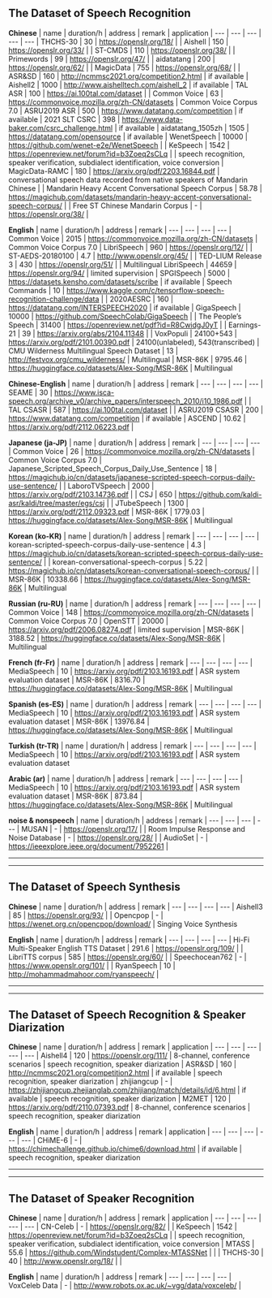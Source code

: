 ## The Dataset of Speech Recognition

**Chinese**
| name | duration/h | address | remark | application 
| --- | --- | --- | --- | ---
| THCHS-30 | 30 | https://openslr.org/18/ |
| Aishell | 150 | https://openslr.org/33/ |
| ST-CMDS | 110 | https://openslr.org/38/ |
| Primewords | 99 | https://openslr.org/47/ |
| aidatatang | 200 | https://openslr.org/62/ |
| MagicData | 755 | https://openslr.org/68/ |
| ASR&SD | 160 | http://ncmmsc2021.org/competition2.html | if available
| Aishell2 | 1000 | http://www.aishelltech.com/aishell_2 | if available
| TAL ASR | 100 | https://ai.100tal.com/dataset |
| Common Voice | 63 | https://commonvoice.mozilla.org/zh-CN/datasets | Common Voice Corpus 7.0 
| ASRU2019 ASR | 500 | https://www.datatang.com/competition | if available
| 2021 SLT CSRC | 398 | https://www.data-baker.com/csrc_challenge.html | if available
| aidatatang_1505zh | 1505 | https://datatang.com/opensource | if available
| WenetSpeech | 10000 | https://github.com/wenet-e2e/WenetSpeech | 
| KeSpeech | 1542 | https://openreview.net/forum?id=b3Zoeq2sCLq |  | speech recognition, speaker verification, subdialect identification, voice conversion
| MagicData-RAMC | 180 | https://arxiv.org/pdf/2203.16844.pdf | conversational speech data recorded from native speakers of Mandarin Chinese |
| Mandarin Heavy Accent Conversational Speech Corpus | 58.78 | https://magichub.com/datasets/mandarin-heavy-accent-conversational-speech-corpus/ |
| Free ST Chinese Mandarin Corpus | - | https://openslr.org/38/ |

**English**
| name | duration/h | address | remark
| --- | --- | --- | ---
| Common Voice | 2015 | https://commonvoice.mozilla.org/zh-CN/datasets | Common Voice Corpus 7.0 
| LibriSpeech | 960 | https://openslr.org/12/ | 
| ST-AEDS-20180100 | 4.7 | http://www.openslr.org/45/ |
| TED-LIUM Release 3 | 430 | https://openslr.org/51/ |
| Multilingual LibriSpeech | 44659 | https://openslr.org/94/ | limited supervision
| SPGISpeech | 5000 | https://datasets.kensho.com/datasets/scribe | if available
| Speech Commands | 10 | https://www.kaggle.com/c/tensorflow-speech-recognition-challenge/data | 
| 2020AESRC | 160 | https://datatang.com/INTERSPEECH2020 | if available
| GigaSpeech | 10000 | https://github.com/SpeechColab/GigaSpeech | 
| The People’s Speech | 31400 | https://openreview.net/pdf?id=R8CwidgJ0yT |
| Earnings-21 | 39 | https://arxiv.org/abs/2104.11348 | 
| VoxPopuli | 24100+543 | https://arxiv.org/pdf/2101.00390.pdf | 24100(unlabeled), 543(transcribed)
| CMU Wilderness Multilingual Speech Dataset | 13 | http://festvox.org/cmu_wilderness/ | Multilingual
| MSR-86K | 9795.46 | https://huggingface.co/datasets/Alex-Song/MSR-86K | Multilingual

**Chinese-English**
| name | duration/h | address | remark
| --- | --- | --- | --- 
| SEAME | 30 | https://www.isca-speech.org/archive_v0/archive_papers/interspeech_2010/i10_1986.pdf |
| TAL CSASR | 587 | https://ai.100tal.com/dataset |
| ASRU2019 CSASR | 200 | https://www.datatang.com/competition | if available
| ASCEND | 10.62 | https://arxiv.org/pdf/2112.06223.pdf |

**Japanese (ja-JP)**
| name | duration/h | address | remark
| --- | --- | --- | ---
| Common Voice | 26 | https://commonvoice.mozilla.org/zh-CN/datasets | Common Voice Corpus 7.0 
| Japanese_Scripted_Speech_Corpus_Daily_Use_Sentence | 18 | https://magichub.io/cn/datasets/japanese-scripted-speech-corpus-daily-use-sentence/ | 
| LaboroTVSpeech | 2000 | https://arxiv.org/pdf/2103.14736.pdf | 
| CSJ | 650 | https://github.com/kaldi-asr/kaldi/tree/master/egs/csj |
| JTubeSpeech | 1300 | https://arxiv.org/pdf/2112.09323.pdf
| MSR-86K | 1779.03 | https://huggingface.co/datasets/Alex-Song/MSR-86K | Multilingual

**Korean (ko-KR)**
| name | duration/h | address | remark
| --- | --- | --- | ---
| korean-scripted-speech-corpus-daily-use-sentence | 4.3 | https://magichub.io/cn/datasets/korean-scripted-speech-corpus-daily-use-sentence/ | 
| korean-conversational-speech-corpus | 5.22 | https://magichub.io/cn/datasets/korean-conversational-speech-corpus/ |
| MSR-86K | 10338.66 | https://huggingface.co/datasets/Alex-Song/MSR-86K | Multilingual

**Russian (ru-RU)**
| name | duration/h | address | remark
| --- | --- | --- | ---
| Common Voice | 148 | https://commonvoice.mozilla.org/zh-CN/datasets | Common Voice Corpus 7.0 
| OpenSTT | 20000 | https://arxiv.org/pdf/2006.08274.pdf | limited supervision
| MSR-86K | 3188.52 | https://huggingface.co/datasets/Alex-Song/MSR-86K | Multilingual

**French (fr-Fr)**
| name | duration/h | address | remark
| --- | --- | --- | ---
| MediaSpeech | 10 | https://arxiv.org/pdf/2103.16193.pdf | ASR system evaluation dataset
| MSR-86K | 8316.70 | https://huggingface.co/datasets/Alex-Song/MSR-86K | Multilingual

**Spanish (es-ES)**
| name | duration/h | address | remark
| --- | --- | --- | ---
| MediaSpeech | 10 | https://arxiv.org/pdf/2103.16193.pdf | ASR system evaluation dataset
| MSR-86K | 13976.84 | https://huggingface.co/datasets/Alex-Song/MSR-86K | Multilingual

**Turkish (tr-TR)**
| name | duration/h | address | remark
| --- | --- | --- | ---
| MediaSpeech | 10 | https://arxiv.org/pdf/2103.16193.pdf | ASR system evaluation dataset

**Arabic (ar)**
| name | duration/h | address | remark
| --- | --- | --- | ---
| MediaSpeech | 10 | https://arxiv.org/pdf/2103.16193.pdf | ASR system evaluation dataset
| MSR-86K | 873.84 | https://huggingface.co/datasets/Alex-Song/MSR-86K | Multilingual

**noise & nonspeech**
| name | duration/h | address | remark
| --- | --- | --- | ---
| MUSAN | - | https://openslr.org/17/ |
| Room Impulse Response and Noise Database | - | https://openslr.org/28/ | 
| AudioSet | - | https://ieeexplore.ieee.org/document/7952261 |

---------------------------------------------------------------------------------------------------------------------
---------------------------------------------------------------------------------------------------------------------

## The Dataset of Speech Synthesis

**Chinese**
| name | duration/h | address | remark
| --- | --- | --- | ---
| Aishell3 | 85 | https://openslr.org/93/ | 
| Opencpop | - | https://wenet.org.cn/opencpop/download/ | Singing Voice Synthesis

**English**
| name | duration/h | address | remark
| --- | --- | --- | ---
| Hi-Fi Multi-Speaker English TTS Dataset | 291.6 | https://openslr.org/109/ | 
| LibriTTS corpus | 585 | https://openslr.org/60/ | 
| Speechocean762 | - | https://www.openslr.org/101/ | 
| RyanSpeech | 10 | http://mohammadmahoor.com/ryanspeech/ |

---------------------------------------------------------------------------------------------------------------------
---------------------------------------------------------------------------------------------------------------------

## The Dataset of Speech Recognition & Speaker Diarization
**Chinese**
| name | duration/h | address | remark | application
| --- | --- | --- | --- | ---
| Aishell4 | 120 | https://openslr.org/111/ | 8-channel, conference scenarios | speech recognition, speaker diarization
| ASR&SD | 160 | http://ncmmsc2021.org/competition2.html | if available | speech recognition, speaker diarization
| zhijiangcup | - | https://zhijiangcup.zhejianglab.com/zhijiang/match/details/id/6.html | if available | speech recognition, speaker diarization
| M2MET | 120 | https://arxiv.org/pdf/2110.07393.pdf | 8-channel, conference scenarios | speech recognition, speaker diarization

**English**
| name | duration/h | address | remark | application
| --- | --- | --- | --- | ---
| CHiME-6 | - | https://chimechallenge.github.io/chime6/download.html | if available | speech recognition, speaker diarization

---------------------------------------------------------------------------------------------------------------------
---------------------------------------------------------------------------------------------------------------------

## The Dataset of Speaker Recognition
**Chinese**
| name | duration/h | address | remark | application
| --- | --- | --- | --- | --- 
| CN-Celeb | - | https://openslr.org/82/ |
| KeSpeech | 1542 | https://openreview.net/forum?id=b3Zoeq2sCLq |  | speech recognition, speaker verification, subdialect identification, voice conversion
| MTASS | 55.6 | https://github.com/Windstudent/Complex-MTASSNet |  |
| THCHS-30 | 40 | http://www.openslr.org/18/ |  |

**English**
| name | duration/h | address | remark
| --- | --- | --- | ---
| VoxCeleb Data | - | http://www.robots.ox.ac.uk/~vgg/data/voxceleb/ |
